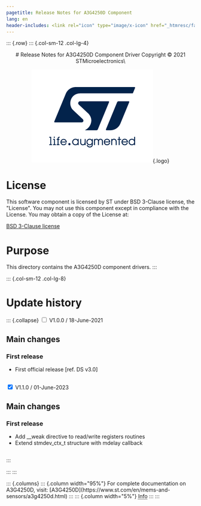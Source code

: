 ```yaml
---
pagetitle: Release Notes for A3G4250D Component
lang: en
header-includes: <link rel="icon" type="image/x-icon" href="_htmresc/favicon.png" />
---
```


::: {.row}
::: {.col-sm-12 .col-lg-4}

<center>
# Release Notes for A3G4250D Component Driver
Copyright &copy; 2021 STMicroelectronics\

[![ST logo](_htmresc/st_logo_2020.png)](https://www.st.com){.logo}
</center>

# License

This software component is licensed by ST under BSD 3-Clause license, the "License".
You may not use this component except in compliance with the License. You may obtain a copy of the License at:

[BSD 3-Clause license](https://opensource.org/licenses/BSD-3-Clause)

# Purpose

This directory contains the A3G4250D component drivers.
:::

::: {.col-sm-12 .col-lg-8}
# Update history

::: {.collapse}
<input type="checkbox" id="collapse-section1" aria-hidden="true">
<label for="collapse-section1" aria-hidden="true">V1.0.0 / 18-June-2021</label>
<div>

## Main changes

### First release

- First official release [ref. DS v3.0]

##

</div>

<input type="checkbox" id="collapse-section2" checked aria-hidden="true">
<label for="collapse-section2" aria-hidden="true">V1.1.0 / 01-June-2023</label>
<div>

## Main changes

### First release

- Add __weak directive to read/write registers routines
- Extend stmdev_ctx_t structure with mdelay callback

##

</div>
:::

:::
:::

<footer class="sticky">
::: {.columns}
::: {.column width="95%"}
For complete documentation on A3G4250D,
visit:
[A3G4250D](https://www.st.com/en/mems-and-sensors/a3g4250d.html)
:::
::: {.column width="5%"}
<abbr title="Based on template cx566953 version 2.0">Info</abbr>
:::
:::
</footer>
